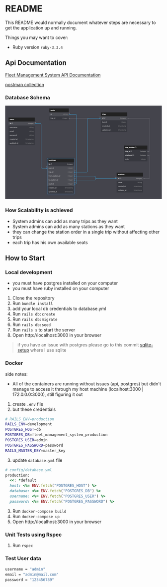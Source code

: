 # README

This README would normally document whatever steps are necessary to get the
application up and running.

Things you may want to cover:

* Ruby version `ruby-3.3.4`

## Api Documentation

[Fleet Management System API Documentation](/ApiDocs.md)

[postman collection](https://drive.google.com/file/d/1DBzKt3MrpMPnWLzQUAQE6jJyWk8zO_3K/view?usp=sharing)

### Database Schema
![Database Schema](FMS_Schema.png "Title")

### How Scalability is achieved
- System admins can add as many trips as they want
- System admins can add as many stations as they want
- they can change the station order in a single trip without affecting other trips
- each trip has his own available seats

## How to Start

### Local development

- you must have postgres installed on your computer
- you must have ruby installed on your computer

1. Clone the repository
2. Run `bundle install`
3. add your local db credentials to database.yml
4. Run `rails db:create`
5. Run `rails db:migrate`
6. Run `rails db:seed`
7. Run `rails s` to start the server
8. Open http://localhost:3000 in your browser

> if you have an issue with postgres please go to this commit [sqlite-setup](https://github.com/EslamKhalaf9/fleet-management-system/commit/4bf4f42d91bcfe69f752b687c91a8fd57fef2fd8) where I use sqlite

### Docker

side notes:
- All of the containers are running without issues (api, postgres) but didn't manage to access it through my host machine (localhost:3000 | 172.0.0.0:3000), still figuring it out

1. create `.env` file 
2. but these credentials
```bash
# RAILS_ENV=production
RAILS_ENV=development
POSTGRES_HOST=db
POSTGRES_DB=fleet_management_system_production
POSTGRES_USER=admin
POSTGRES_PASSWORD=password
RAILS_MASTER_KEY=master_key
```
3. update `database.yml` file 
```ruby
# config/database.yml 
production:
  <<: *default
  host: <%= ENV.fetch("POSTGRES_HOST") %>
  database: <%= ENV.fetch("POSTGRES_DB") %>
  username: <%= ENV.fetch("POSTGRES_USER") %>
  password: <%= ENV.fetch("POSTGRES_PASSWORD") %>
```

3. Run `docker-compose build`
4. Run `docker-compose up`
5. Open http://localhost:3000 in your browser

### Unit Tests using Rspec

1. Run `rspec`

### Test User data
```bash
username = "admin"
email = "admin@mail.com"
password = "123456789"
```